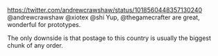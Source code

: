 https://twitter.com/andrewcrawshaw/status/1018560448357130240 @andrewcrawshaw @xiotex @shi Yup, @thegamecrafter are great, wonderful for prototypes.

The only downside is that postage to this country is usually the biggest chunk of any order.